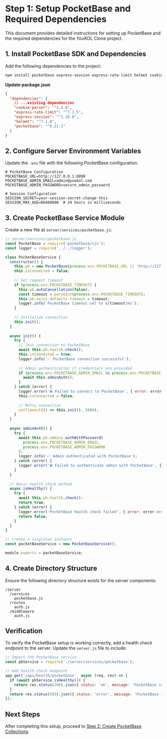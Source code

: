 # Step 1: Setup PocketBase and Required Dependencies

This document provides detailed instructions for setting up PocketBase and the required dependencies for the YouKOL Clone project.

## 1. Install PocketBase SDK and Dependencies

Add the following dependencies to the project:

```bash
npm install pocketbase express-session express-rate-limit helmet cookie-parser
```

**Update package.json**

```json
{
  "dependencies": {
    // ...existing dependencies
    "cookie-parser": "^1.4.6",
    "express-rate-limit": "^7.1.5",
    "express-session": "^1.18.0",
    "helmet": "^7.1.0",
    "pocketbase": "^0.21.1"
  }
}
```

## 2. Configure Server Environment Variables

Update the `.env` file with the following PocketBase configuration:

```
# PocketBase Configuration
POCKETBASE_URL=http://127.0.0.1:8090
POCKETBASE_ADMIN_EMAIL=admin@youkol.com
POCKETBASE_ADMIN_PASSWORD=secure_admin_password

# Session Configuration
SESSION_SECRET=your-session-secret-change-this
SESSION_MAX_AGE=86400000  # 24 hours in milliseconds
```

## 3. Create PocketBase Service Module

Create a new file at `server/services/pocketbase.js`:

```javascript
// server/services/pocketbase.js
const PocketBase = require('pocketbase/cjs');
const logger = require('../../logger');

class PocketBaseService {
  constructor() {
    this.pb = new PocketBase(process.env.POCKETBASE_URL || 'http://127.0.0.1:8090');
    this.isConnected = false;
    
    // Set request timeout
    if (process.env.POCKETBASE_TIMEOUT) {
      this.pb.autoCancellation(false);
      const timeout = parseInt(process.env.POCKETBASE_TIMEOUT);
      this.pb.axios.defaults.timeout = timeout;
      logger.info(`PocketBase timeout set to ${timeout}ms`);
    }
    
    // Initialize connection
    this.init();
  }
  
  async init() {
    try {
      // Test connection to PocketBase
      await this.pb.health.check();
      this.isConnected = true;
      logger.info('✅ PocketBase connection successful');
      
      // Admin authentication if credentials are provided
      if (process.env.POCKETBASE_ADMIN_EMAIL && process.env.POCKETBASE_ADMIN_PASSWORD) {
        await this.adminAuth();
      }
    } catch (error) {
      logger.error('❌ Failed to connect to PocketBase', { error: error.message });
      this.isConnected = false;
      
      // Retry connection
      setTimeout(() => this.init(), 5000);
    }
  }
  
  async adminAuth() {
    try {
      await this.pb.admins.authWithPassword(
        process.env.POCKETBASE_ADMIN_EMAIL,
        process.env.POCKETBASE_ADMIN_PASSWORD
      );
      logger.info('✅ Admin authenticated with PocketBase');
    } catch (error) {
      logger.error('❌ Failed to authenticate admin with PocketBase', { error: error.message });
    }
  }
  
  // Basic health check method
  async isHealthy() {
    try {
      await this.pb.health.check();
      return true;
    } catch (error) {
      logger.error('PocketBase health check failed', { error: error.message });
      return false;
    }
  }
}

// Create a singleton instance
const pocketBaseService = new PocketBaseService();

module.exports = pocketBaseService;
```

## 4. Create Directory Structure

Ensure the following directory structure exists for the server components:

```
/server
  /services
    pocketbase.js
  /routes
    auth.js
  /middleware
    auth.js
```

## Verification

To verify the PocketBase setup is working correctly, add a health check endpoint to the server. Update the `server.js` file to include:

```javascript
// Import the PocketBase service
const pbService = require('./server/services/pocketbase');

// Add health check endpoint
app.get('/api/health/pocketbase', async (req, res) => {
  if (await pbService.isHealthy()) {
    return res.status(200).json({ status: 'ok', message: 'PocketBase is healthy' });
  }
  return res.status(503).json({ status: 'error', message: 'PocketBase is not responding' });
});
```

## Next Steps

After completing this setup, proceed to [Step 2: Create PocketBase Collections](./step2_pocketbase_collections.md). 